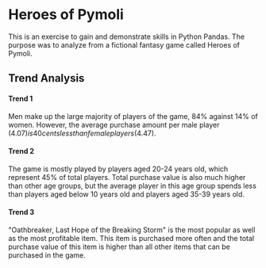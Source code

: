 # Heroes of Pymoli

This is an exercise to gain and demonstrate skills in Python Pandas. The purpose was to analyze from a fictional fantasy game called Heroes of Pymoli.

## Trend Analysis

#### Trend 1

Men make up the large majority of players of the game, 84% against 14% of women. However, the average purchase amount per male player ($4.07) is 40 cents less than female players ($4.47).


#### Trend 2

The game is mostly played by players aged 20-24 years old, which represent 45% of total players. Total purchase value is also much higher than other age groups, but the average player in this age group spends less than players aged below 10 years old and players aged 35-39 years old.


#### Trend 3

"Oathbreaker, Last Hope of the Breaking Storm" is the most popular as well as the most profitable item. This item is purchased more often and the total purchase value of this item is higher than all other items that can be purchased in the game.

